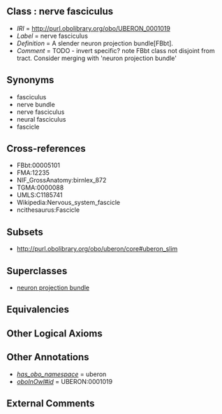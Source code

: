 
## Class : nerve fasciculus

 * *IRI* = http://purl.obolibrary.org/obo/UBERON_0001019
 * *Label* = nerve fasciculus
 * *Definition* = A slender neuron projection bundle[FBbt].
 * *Comment* = TODO - invert specific? note FBbt class not disjoint from tract. Consider merging with 'neuron projection bundle'

## Synonyms

 * fasciculus
 * nerve bundle
 * nerve fasciculus
 * neural fasciculus
 * fascicle

## Cross-references

 * FBbt:00005101
 * FMA:12235
 * NIF_GrossAnatomy:birnlex_872
 * TGMA:0000088
 * UMLS:C1185741
 * Wikipedia:Nervous_system_fascicle
 * ncithesaurus:Fascicle

## Subsets

 * http://purl.obolibrary.org/obo/uberon/core#uberon_slim

## Superclasses

 * [neuron projection bundle](../../UBERON/22/UBERON_0000122.md)

## Equivalencies


## Other Logical Axioms


## Other Annotations

 * *[has_obo_namespace](../../ce/oboInOwl#hasOBONamespace.md)* = uberon
 * *[oboInOwl#id](../../id/oboInOwl#id.md)* = UBERON:0001019

## External Comments


